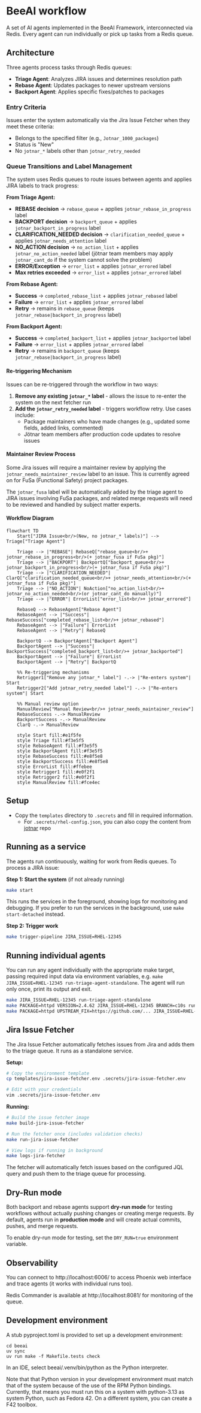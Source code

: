 # BeeAI workflow

A set of AI agents implemented in the BeeAI Framework, interconnected via Redis.
Every agent can run individually or pick up tasks from a Redis queue.

## Architecture

Three agents process tasks through Redis queues:
- **Triage Agent**: Analyzes JIRA issues and determines resolution path
- **Rebase Agent**: Updates packages to newer upstream versions
- **Backport Agent**: Applies specific fixes/patches to packages

### Entry Criteria

Issues enter the system automatically via the Jira Issue Fetcher when they meet these criteria:
- Belongs to the specified filter (e.g., `Jotnar_1000_packages`)
- Status is "New"
- No `jotnar_*` labels other than `jotnar_retry_needed`

### Queue Transitions and Label Management

The system uses Redis queues to route issues between agents and applies JIRA labels to track progress:

**From Triage Agent:**
- **REBASE decision** → `rebase_queue` + applies `jotnar_rebase_in_progress` label
- **BACKPORT decision** → `backport_queue` + applies `jotnar_backport_in_progress` label
- **CLARIFICATION_NEEDED decision** → `clarification_needed_queue` + applies `jotnar_needs_attention` label
- **NO_ACTION decision** → `no_action_list` + applies `jotnar_no_action_needed` label (jötnar team members may apply `jotnar_cant_do` if the system cannot solve the problem)
- **ERROR/Exception** → `error_list` + applies `jotnar_errored` label
- **Max retries exceeded** → `error_list` + applies `jotnar_errored` label

**From Rebase Agent:**
- **Success** → `completed_rebase_list` + applies `jotnar_rebased` label
- **Failure** → `error_list` + applies `jotnar_errored` label
- **Retry** → remains in `rebase_queue` (keeps `jotnar_rebase|backport_in_progress` label)

**From Backport Agent:**
- **Success** → `completed_backport_list` + applies `jotnar_backported` label
- **Failure** → `error_list` + applies `jotnar_errored` label
- **Retry** → remains in `backport_queue` (keeps `jotnar_rebase|backport_in_progress` label)

#### Re-triggering Mechanism

Issues can be re-triggered through the workflow in two ways:
1. **Remove any existing `jotnar_*` label** - allows the issue to re-enter the system on the next fetcher run
2. **Add the `jotnar_retry_needed` label** - triggers workflow retry. Use cases include:
   - Package maintainers who have made changes (e.g., updated some fields, added links, commented)
   - Jötnar team members after production code updates to resolve issues

#### Maintainer Review Process

Some Jira issues will require a maintainer review by applying the `jotnar_needs_maintainer_review` label to an issue. This is currently agreed on for FuSa (Functional Safety) project packages.

The `jotnar_fusa` label will be automatically added by the triage agent to JIRA issues involving FuSa packages, and related merge requests will need to be reviewed and handled by subject matter experts.

#### Workflow Diagram

```mermaid
flowchart TD
    Start["JIRA Issue<br/>(New, no jotnar_* labels)"] --> Triage["Triage Agent"]

    Triage --> |"REBASE"| RebaseQ["rebase_queue<br/>+ jotnar_rebase_in_progress<br/>(+ jotnar_fusa if FuSa pkg)"]
    Triage --> |"BACKPORT"| BackportQ["backport_queue<br/>+ jotnar_backport_in_progress<br/>(+ jotnar_fusa if FuSa pkg)"]
    Triage --> |"CLARIFICATION_NEEDED"| ClarQ["clarification_needed_queue<br/>+ jotnar_needs_attention<br/>(+ jotnar_fusa if FuSa pkg)"]
    Triage --> |"NO_ACTION"| NoAction["no_action_list<br/>+ jotnar_no_action_needed<br/>(or jotnar_cant_do manually)"]
    Triage --> |"ERROR"| ErrorList["error_list<br/>+ jotnar_errored"]

    RebaseQ --> RebaseAgent["Rebase Agent"]
    RebaseAgent --> |"Success"| RebaseSuccess["completed_rebase_list<br/>+ jotnar_rebased"]
    RebaseAgent --> |"Failure"| ErrorList
    RebaseAgent --> |"Retry"| RebaseQ

    BackportQ --> BackportAgent["Backport Agent"]
    BackportAgent --> |"Success"| BackportSuccess["completed_backport_list<br/>+ jotnar_backported"]
    BackportAgent --> |"Failure"| ErrorList
    BackportAgent --> |"Retry"| BackportQ

    %% Re-triggering mechanisms
    Retrigger1["Remove any jotnar_* label"] -.-> |"Re-enters system"| Start
    Retrigger2["Add jotnar_retry_needed label"] -.-> |"Re-enters system"| Start

    %% Manual review option
    ManualReview["Manual Review<br/>+ jotnar_needs_maintainer_review"]
    RebaseSuccess -.-> ManualReview
    BackportSuccess -.-> ManualReview
    ClarQ -.-> ManualReview

    style Start fill:#e1f5fe
    style Triage fill:#f3e5f5
    style RebaseAgent fill:#f3e5f5
    style BackportAgent fill:#f3e5f5
    style RebaseSuccess fill:#e8f5e8
    style BackportSuccess fill:#e8f5e8
    style ErrorList fill:#ffebee
    style Retrigger1 fill:#e0f2f1
    style Retrigger2 fill:#e0f2f1
    style ManualReview fill:#fce4ec
```

## Setup

- Copy the `templates` directory to `.secrets` and fill in required information.
    - For `.secrets/rhel-config.json`, you can also copy the content from [jotnar](https://github.com/packit/jotnar) repo

## Running as a service

The agents run continuously, waiting for work from Redis queues. To process a JIRA issue:

**Step 1: Start the system** (if not already running)
```bash
make start
```

This runs the services in the foreground, showing logs for monitoring and debugging. If you prefer to run the services in the background, use `make start-detached` instead.

**Step 2: Trigger work**
```bash
make trigger-pipeline JIRA_ISSUE=RHEL-12345
```

## Running individual agents

You can run any agent individually with the appropriate make target, passing required input data via environment variables, e.g. `make JIRA_ISSUE=RHEL-12345 run-triage-agent-standalone`.
The agent will run only once, print its output and exit.

```bash
make JIRA_ISSUE=RHEL-12345 run-triage-agent-standalone
make PACKAGE=httpd VERSION=2.4.62 JIRA_ISSUE=RHEL-12345 BRANCH=c10s run-rebase-agent-standalone
make PACKAGE=httpd UPSTREAM_FIX=https://github.com/... JIRA_ISSUE=RHEL-12345 BRANCH=c10s run-backport-agent-standalone
```

## Jira Issue Fetcher

The Jira Issue Fetcher automatically fetches issues from Jira and adds them to the triage queue. It runs as a standalone service.

**Setup:**
```bash
# Copy the environment template
cp templates/jira-issue-fetcher.env .secrets/jira-issue-fetcher.env

# Edit with your credentials
vim .secrets/jira-issue-fetcher.env
```

**Running:**
```bash
# Build the issue fetcher image
make build-jira-issue-fetcher

# Run the fetcher once (includes validation checks)
make run-jira-issue-fetcher

# View logs if running in background
make logs-jira-fetcher
```

The fetcher will automatically fetch issues based on the configured JQL query and push them to the triage queue for processing.

## Dry-Run mode

Both backport and rebase agents support **dry-run mode** for testing workflows without actually pushing changes or creating merge requests. By default, agents run in **production mode** and will create actual commits, pushes, and merge requests.

To enable dry-run mode for testing, set the `DRY_RUN=true` environment variable.

## Observability

You can connect to http://localhost:6006/ to access Phoenix web interface and trace agents
(it works with individual runs too).

Redis Commander is available at http://localhost:8081/ for monitoring of the queue.

## Development environment

A stub pyproject.toml is provided to set up a development environment:

```
cd beeai
uv sync
uv run make -f Makefile.tests check
```

In an IDE, select beeai/.venv/bin/python as the Python interpreter.

Note that that Python version in your development environment must match that of the system
because of the use of the RPM Python bindings. Currently, that means you must run this on a
system with python-3.13 as system Python, such as Fedora 42. On a different system,
you can create a F42 toolbox.
